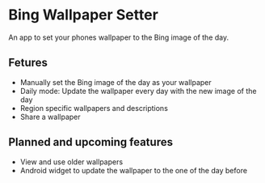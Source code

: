 # Bing Wallpaper Setter

An app to set your phones wallpaper to the Bing image of the day.

## Fetures
 - Manually set the Bing image of the day as your wallpaper
 - Daily mode: Update the wallpaper every day with the new image of the day
 - Region specific wallpapers and descriptions
 - Share a wallpaper
 
## Planned and upcoming features
 - View and use older wallpapers
 - Android widget to update the wallpaper to the one of the day before
